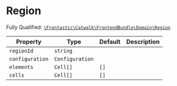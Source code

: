 #  Region

Fully Qualified: [`\Frontastic\Catwalk\FrontendBundle\Domain\Region`](../../../../src/php/FrontendBundle/Domain/Region.php)

Property|Type|Default|Description
--------|----|-------|-----------
`regionId`|`string`||
`configuration`|`Configuration`||
`elements`|`Cell[]`|`[]`|
`cells`|`Cell[]`|`[]`|

